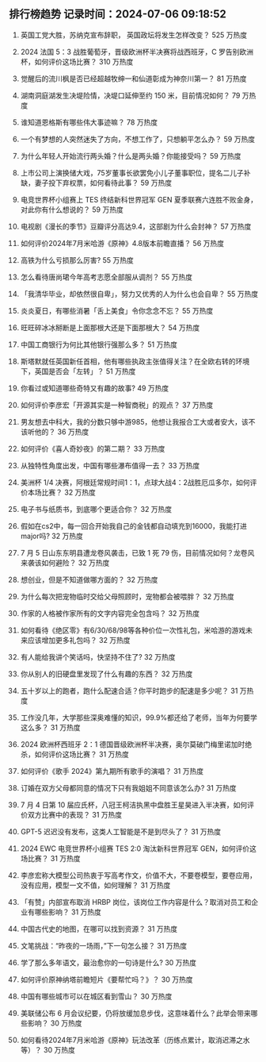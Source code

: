 
## 排行榜趋势 记录时间：2024-07-06 09:18:52
  
  1. 英国工党大胜，苏纳克宣布辞职， 英国政坛将发生怎样改变？ 525 万热度
    
  2. 2024 法国 5：3 战胜葡萄牙，晋级欧洲杯半决赛将战西班牙，C 罗告别欧洲杯，如何评价这场比赛？ 310 万热度
    
  3. 觉醒后的流川枫是否已经超越牧绅一和仙道彰成为神奈川第一？ 81 万热度
    
  4. 湖南洞庭湖发生决堤险情，决堤口延伸至约 150 米，目前情况如何？ 79 万热度
    
  5. 谁知道恩格斯有哪些伟大事迹嘛？ 78 万热度
    
  6. 一个有梦想的人突然迷失了方向，不想工作了，只想躺平怎么办？ 59 万热度
    
  7. 为什么年轻人开始流行两头婚？什么是两头婚？你能接受吗？ 59 万热度
    
  8. 上市公司上演换储大戏，75岁董事长欲罢免小儿子董事职位，提名二儿子补缺，妻子投下弃权票，如何看待此事？ 59 万热度
    
  9. 电竞世界杯小组赛上 TES 终结新科世界冠军 GEN 夏季联赛六连胜不败金身，对此你有什么想说的？ 59 万热度
    
  10. 电视剧《漫长的季节》豆瓣评分高达9.4，这部剧为什么会封神？ 57 万热度
    
  11. 如何评价2024年7月米哈游《原神》4.8版本前瞻直播？ 56 万热度
    
  12. 高铁为什么亏损那么厉害? 55 万热度
    
  13. 怎么看待唐尚珺今年高考志愿全部服从调剂？ 55 万热度
    
  14. 「我清华毕业，却依然很自卑」，努力又优秀的人为什么也会自卑？ 55 万热度
    
  15. 炎炎夏日，有哪些消暑「舌上美食」令你念念不忘？ 55 万热度
    
  16. 旺旺碎冰冰掰断是上面那根大还是下面那根大？ 54 万热度
    
  17. 中国工商银行为何比其他银行强那么多？ 51 万热度
    
  18. 斯塔默就任英国新任首相，他有哪些执政主张值得关注？在全欧右转的环境下，英国是否会「左转」？ 51 万热度
    
  19. 你看过或知道哪些奇特又有趣的故事? 49 万热度
    
  20. 如何评价李彦宏「开源其实是一种智商税」的观点？ 37 万热度
    
  21. 男友想去中科大，我的分数只够中游985，他想让我报合工大或者安大，该不该听他的？ 36 万热度
    
  22. 如何评价《喜人奇妙夜》的第二期？ 33 万热度
    
  23. 从独特性角度出发，中国有哪些瀑布值得一去？ 33 万热度
    
  24. 美洲杯 1/4 决赛，阿根廷常规时间1：1，点球大战4：2战胜厄瓜多尔，如何评价本场比赛？ 32 万热度
    
  25. 电子书与纸质书，到底哪个更适合你？ 32 万热度
    
  26. 假如在cs2中，每一回合开始我自己的金钱都自动填充到16000，我能打进major吗? 32 万热度
    
  27. 7 月 5 日山东东明县遭龙卷风袭击，已致 1 死 79 伤，目前情况如何？龙卷风来袭该如何避险？ 32 万热度
    
  28. 想创业，但是不知道做哪方面的？ 32 万热度
    
  29. 为什么每次把宠物临时交给父母照顾时，宠物都会被喂胖？ 32 万热度
    
  30. 作家的人格被作家所有的文字内容完全包含吗？ 32 万热度
    
  31. 如何看待《绝区零》有6/30/68/98等各种价位一次性礼包，米哈游的游戏未来应该增加更多礼包吗？ 32 万热度
    
  32. 有人能给我讲个笑话吗，快坚持不住了? 32 万热度
    
  33. 你从别人的旧硬盘里发现了什么有趣的东西？ 32 万热度
    
  34. 五十岁以上的跑者，跑什么配速合适？你平时跑步的配速是多少呢？ 31 万热度
    
  35. 工作没几年，大学那些深奥难懂的知识，99.9%都还给了老师，当年为何要学这么多？ 31 万热度
    
  36. 2024 欧洲杯西班牙 2：1 德国晋级欧洲杯半决赛，奥尔莫破门梅里诺加时绝杀，如何评价这场比赛？ 31 万热度
    
  37. 如何评价《歌手 2024》第九期所有歌手的演唱？ 31 万热度
    
  38. 订婚在双方父母都同意的情况下只有我姐姐不同意该怎么办? 31 万热度
    
  39. 7 月 4 日第 10 届应氏杯，八冠王柯洁执黑中盘胜王星昊进入半决赛，如何评价双方比赛中的表现？ 31 万热度
    
  40. GPT-5 迟迟没有发布，这类人工智能是不是到尽头了？ 31 万热度
    
  41. 2024 EWC 电竞世界杯小组赛 TES 2:0 淘汰新科世界冠军 GEN，如何评价这场比赛？ 31 万热度
    
  42. 李彦宏称大模型公司热衷于写高考作文，价值不大，不要卷模型，要卷应用，没有应用，模型一文不值，如何理解？ 31 万热度
    
  43. 「有赞」内部宣布取消 HRBP 岗位，该岗位工作内容是什么？取消对员工和企业有哪些影响？ 31 万热度
    
  44. 中国古代史的地图，在哪可以找到资源？ 31 万热度
    
  45. 文笔挑战：“昨夜的一场雨，”下一句怎么接？ 31 万热度
    
  46. 学了那么多年语文，最治愈你的一句诗是什么? 30 万热度
    
  47. 如何评价原神纳塔前瞻短片《要帮忙吗？》？ 30 万热度
    
  48. 中国有哪些城市可以在城区看到雪山？ 30 万热度
    
  49. 美联储公布 6 月会议纪要，仍将放缓加息步伐，这意味着什么？此举会带来哪些影响？ 30 万热度
    
  50. 如何看待2024年7月米哈游《原神》玩法改革（历练点累计，取消迟滞之水等）？ 30 万热度
    